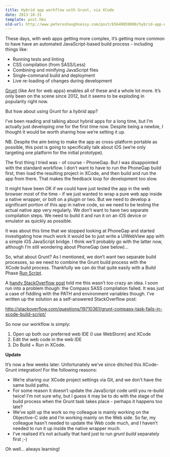 ```yaml
---
title: Hybrid app workflow with Grunt, via XCode
date: 2013-10-31
template: post.hbs
old-url: http://www.peteroshaughnessy.com/post/65649059080/hybrid-app-workflow-with-grunt-via-xcode
---
```


These days, with web apps getting more complex, it’s getting more
common to have have an automated JavaScript-based build process -
including things like:

-   Running tests and linting
-   CSS compilation (from SASS/Less)
-   Combining and minifying JavaScript files
-   Single-command build and deployment
-   Live re-loading of changes during development

[Grunt](http://gruntjs.com/) (like Ant for web apps) enables all of
these and a whole lot more. It’s only been on the scene since 2012, but
it seems to be exploding in popularity right now.

But how about using Grunt for a *hybrid* app?

I’ve been reading and talking about hybrid apps for a long time, but I’m
actually just developing one for the first time now. Despite being a
newbie, I thought it would be worth sharing how we’re setting it up.

NB. Despite the aim being to make the app as cross-platform portable as
possible, this post is going to specifically talk about iOS (we’re only
targeting one platform for the initial prototype).

The first thing I tried was - of course - PhoneGap. But I was
disappointed with the standard workflow. I don’t want to have to run the
PhoneGap build first, then load the resulting project in XCode, and then
build and run the app from there. That makes the feedback loop for
development too slow.

It might have been OK if we could have just tested the app in the web
browser most of the time - if we just wanted to wrap a pure web app
inside a native wrapper, or bolt on a plugin or two. But we need to
develop a significant portion of this app in native code, so we need to
be testing the actual native app very regularly. We don’t want to
have two separate compilation steps. We need to build it and run it on
an iOS device or emulator as quickly as possible.

It was about this time that we stopped looking at PhoneGap and started
investigating how much work it would be to just write a UIWebView app
with a simple iOS JavaScript bridge. I think we’ll probably go with the
latter now, although I’m still wondering about PhoneGap (see below)…

So, what about Grunt? As I mentioned, we don’t want two separate build
processes, so we need to combine the Grunt build
process with the XCode build process. Thankfully we can do
that quite easily with a Build Phase [Run
Script](https://developer.apple.com/library/ios/recipes/xcode_help-project_editor/Articles/AddingaRunScriptBuildPhase.html). 

A [handy StackOverflow
post](http://stackoverflow.com/questions/14315648/how-to-run-grunt-tasks-during-xcode-build-phase) told
me this wasn’t too crazy an idea. I soon run into a problem though: the
Compass SASS compilation failed. It was just a case of fiddling with the
PATH and environment variables though. I’ve written up the solution as a
self-answered StackOverflow post:

<http://stackoverflow.com/questions/19710361/grunt-compass-task-fails-in-xcode-build-script/>

So now our workflow is simply:

1.  Open up both our preferred web IDE (I use WebStorm) and
    XCode
2.  Edit the web code in the web IDE
3.  Do Build + Run in XCode.



**Update**

It’s now a few weeks later. Unfortunately we’ve since ditched this
XCode-Grunt integration! For the following reasons:

-   We’re sharing our XCode project settings via Git, and we don’t have
    the same build paths.
-   For some reason it doesn’t update the JavaScript code until you
    re-build twice! I’m not sure why, but I guess it may be to do with
    the stage of the build process when the Grunt task takes place -
    perhaps it happens too late?
-   We’ve split up the work so my colleague is mainly working on the
    Objective-C side and I’m working mainly on the Web side. So far, my
    colleague hasn’t needed to update the Web code much, and I haven’t
    needed to run it up inside the native wrapper much.
-   I’ve realised it’s not actually that hard just to run *grunt build*
    separately first ;-)

Oh well… always learning!



